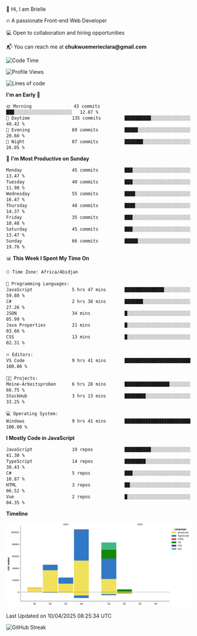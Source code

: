 <div align="left">
  <p>👋 Hi, I am Brielle</p>
  <p>🔥 A passionate Front-end Web Developer</p>
  <p>💻 Open to collaboration and hiring opportunities</p>
  <p>📬 You can reach me at <strong>chukwuemerieclara@gmail.com</strong></p>
</div>


 
 <!--START_SECTION:waka-->
![Code Time](http://img.shields.io/badge/Code%20Time-580%20hrs%204%20mins-blue)

![Profile Views](http://img.shields.io/badge/Profile%20Views-8-blue)

![Lines of code](https://img.shields.io/badge/From%20Hello%20World%20I%27ve%20Written-269.0%20thousand%20lines%20of%20code-blue)

**I'm an Early 🐤** 

```text
🌞 Morning                43 commits          ███░░░░░░░░░░░░░░░░░░░░░░   12.87 % 
🌆 Daytime                135 commits         ██████████░░░░░░░░░░░░░░░   40.42 % 
🌃 Evening                69 commits          █████░░░░░░░░░░░░░░░░░░░░   20.66 % 
🌙 Night                  87 commits          ███████░░░░░░░░░░░░░░░░░░   26.05 % 
```
📅 **I'm Most Productive on Sunday** 

```text
Monday                   45 commits          ███░░░░░░░░░░░░░░░░░░░░░░   13.47 % 
Tuesday                  40 commits          ███░░░░░░░░░░░░░░░░░░░░░░   11.98 % 
Wednesday                55 commits          ████░░░░░░░░░░░░░░░░░░░░░   16.47 % 
Thursday                 48 commits          ████░░░░░░░░░░░░░░░░░░░░░   14.37 % 
Friday                   35 commits          ███░░░░░░░░░░░░░░░░░░░░░░   10.48 % 
Saturday                 45 commits          ███░░░░░░░░░░░░░░░░░░░░░░   13.47 % 
Sunday                   66 commits          █████░░░░░░░░░░░░░░░░░░░░   19.76 % 
```


📊 **This Week I Spent My Time On** 

```text
🕑︎ Time Zone: Africa/Abidjan

💬 Programming Languages: 
JavaScript               5 hrs 47 mins       ███████████████░░░░░░░░░░   59.80 % 
C#                       2 hrs 38 mins       ███████░░░░░░░░░░░░░░░░░░   27.26 % 
JSON                     34 mins             █░░░░░░░░░░░░░░░░░░░░░░░░   05.99 % 
Java Properties          21 mins             █░░░░░░░░░░░░░░░░░░░░░░░░   03.66 % 
CSS                      13 mins             █░░░░░░░░░░░░░░░░░░░░░░░░   02.31 % 

🔥 Editors: 
VS Code                  9 hrs 41 mins       █████████████████████████   100.00 % 

🐱‍💻 Projects: 
Meine-Arbeitsproben      6 hrs 28 mins       █████████████████░░░░░░░░   66.75 % 
StockHub                 3 hrs 13 mins       ████████░░░░░░░░░░░░░░░░░   33.25 % 

💻 Operating System: 
Windows                  9 hrs 41 mins       █████████████████████████   100.00 % 
```

**I Mostly Code in JavaScript** 

```text
JavaScript               19 repos            ██████████░░░░░░░░░░░░░░░   41.30 % 
TypeScript               14 repos            ████████░░░░░░░░░░░░░░░░░   30.43 % 
C#                       5 repos             ███░░░░░░░░░░░░░░░░░░░░░░   10.87 % 
HTML                     3 repos             ██░░░░░░░░░░░░░░░░░░░░░░░   06.52 % 
Vue                      2 repos             █░░░░░░░░░░░░░░░░░░░░░░░░   04.35 % 
```



**Timeline**

![Lines of Code chart](https://raw.githubusercontent.com/Brielle28/Brielle28/main/assets/bar_graph.png)


 Last Updated on 10/04/2025 08:25:34 UTC
<!--END_SECTION:waka-->

![GitHub Streak](https://github-readme-streak-stats.herokuapp.com/?user=Brielle28)




